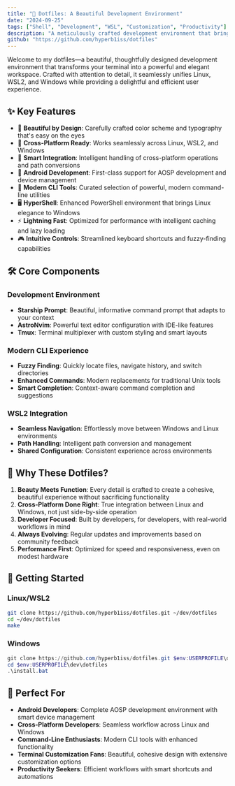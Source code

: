 ```yaml
---
title: "🌠 Dotfiles: A Beautiful Development Environment"
date: "2024-09-25"
tags: ["Shell", "Development", "WSL", "Customization", "Productivity"]
description: "A meticulously crafted development environment that brings elegance and efficiency to your terminal experience across Linux, WSL2, and Windows."
github: "https://github.com/hyperb1iss/dotfiles"
---
```


Welcome to my dotfiles—a beautiful, thoughtfully designed development environment that transforms your terminal into a powerful and elegant workspace. Crafted with attention to detail, it seamlessly unifies Linux, WSL2, and Windows while providing a delightful and efficient user experience.

## ✨ Key Features

- 🎨 **Beautiful by Design**: Carefully crafted color scheme and typography that's easy on the eyes
- 🚀 **Cross-Platform Ready**: Works seamlessly across Linux, WSL2, and Windows
- 🔄 **Smart Integration**: Intelligent handling of cross-platform operations and path conversions
- 📱 **Android Development**: First-class support for AOSP development and device management
- 🎯 **Modern CLI Tools**: Curated selection of powerful, modern command-line utilities
- 🖥️ **HyperShell**: Enhanced PowerShell environment that brings Linux elegance to Windows
- ⚡ **Lightning Fast**: Optimized for performance with intelligent caching and lazy loading
- 🎮 **Intuitive Controls**: Streamlined keyboard shortcuts and fuzzy-finding capabilities

## 🛠️ Core Components

### Development Environment

- **Starship Prompt**: Beautiful, informative command prompt that adapts to your context
- **AstroNvim**: Powerful text editor configuration with IDE-like features
- **Tmux**: Terminal multiplexer with custom styling and smart layouts

### Modern CLI Experience

- **Fuzzy Finding**: Quickly locate files, navigate history, and switch directories
- **Enhanced Commands**: Modern replacements for traditional Unix tools
- **Smart Completion**: Context-aware command completion and suggestions

### WSL2 Integration

- **Seamless Navigation**: Effortlessly move between Windows and Linux environments
- **Path Handling**: Intelligent path conversion and management
- **Shared Configuration**: Consistent experience across environments

## 💫 Why These Dotfiles?

1. **Beauty Meets Function**: Every detail is crafted to create a cohesive, beautiful experience without sacrificing functionality
2. **Cross-Platform Done Right**: True integration between Linux and Windows, not just side-by-side operation
3. **Developer Focused**: Built by developers, for developers, with real-world workflows in mind
4. **Always Evolving**: Regular updates and improvements based on community feedback
5. **Performance First**: Optimized for speed and responsiveness, even on modest hardware

## 🚀 Getting Started

### Linux/WSL2

```bash
git clone https://github.com/hyperb1iss/dotfiles.git ~/dev/dotfiles
cd ~/dev/dotfiles
make
```

### Windows

```powershell
git clone https://github.com/hyperb1iss/dotfiles.git $env:USERPROFILE\dev\dotfiles
cd $env:USERPROFILE\dev\dotfiles
.\install.bat
```

## 🎯 Perfect For

- **Android Developers**: Complete AOSP development environment with smart device management
- **Cross-Platform Developers**: Seamless workflow across Linux and Windows
- **Command-Line Enthusiasts**: Modern CLI tools with enhanced functionality
- **Terminal Customization Fans**: Beautiful, cohesive design with extensive customization options
- **Productivity Seekers**: Efficient workflows with smart shortcuts and automations
